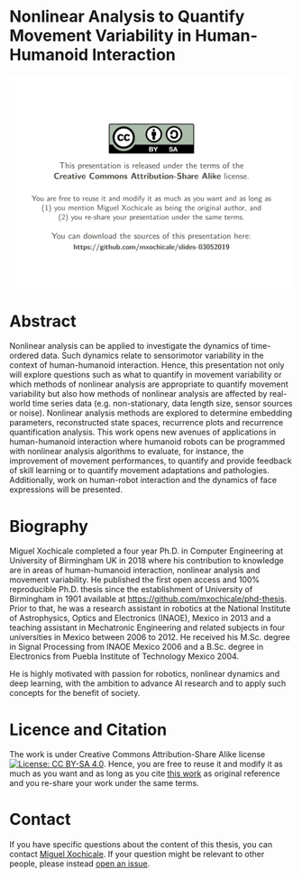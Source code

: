 # Nonlinear Analysis to Quantify Movement Variability in Human-Humanoid Interaction
[![slides](/slides/gif-slides/slides.gif)](/slides/slides-03062019.pdf)

# Abstract
Nonlinear analysis can be applied to investigate the dynamics 
of time-ordered data. Such dynamics relate to sensorimotor 
variability in the context of human-humanoid interaction.
Hence, this presentation not only will explore questions such as 
what to quantify in movement variability or which methods of 
nonlinear analysis are appropriate to quantify movement variability 
but also how methods of nonlinear analysis are affected 
by real-world time series data (e.g. non-stationary, data length size, 
sensor sources or noise).
Nonlinear analysis methods are explored to determine 
embedding parameters, reconstructed state spaces, recurrence plots and 
recurrence quantification analysis. 
This work opens new avenues of applications in human-humanoid interaction
where humanoid robots can be programmed with nonlinear analysis algorithms 
to evaluate, for instance, the improvement of movement performances,
to quantify and provide feedback of skill learning
or to quantify movement adaptations and pathologies.
Additionally, work on human-robot interaction and 
the dynamics of face expressions will be presented.

# Biography
Miguel Xochicale completed a four year Ph.D. in Computer Engineering
at University of Birmingham UK in 2018 where his contribution to knowledge 
are in areas of human-humanoid interaction, nonlinear analysis and movement variability.
He published the first open access and 100% reproducible Ph.D. thesis
since the establishment of University of Birmingham in 1901 
available at https://github.com/mxochicale/phd-thesis.
Prior to that, he was a research assistant in robotics 
at the National Institute of Astrophysics, Optics and Electronics (INAOE), 
Mexico in 2013
and a teaching assistant in Mechatronic Engineering and related subjects
in four universities in Mexico between 2006 to 2012.
He received his M.Sc. degree in Signal Processing from 
INAOE Mexico 2006
and a B.Sc. degree in Electronics from 
Puebla Institute of Technology Mexico 2004.

He is highly motivated with passion for robotics, nonlinear dynamics and 
deep learning, with the ambition to advance AI research and 
to apply such concepts for the benefit of society.


# Licence and Citation
The work is under Creative Commons Attribution-Share Alike license [![License: CC BY-SA 4.0](https://licensebuttons.net/l/by-sa/4.0/80x15.png)](https://creativecommons.org/licenses/by-sa/4.0/).
Hence, you are free to reuse it and modify it as much as you want
and as long as you cite [this work](https://github.com/mxochicale/slides-03052019) 
as original reference and you re-share your work under the same terms.

# Contact 
If you have specific questions about the content of this thesis, you can contact 
[Miguel Xochicale](mailto:perez.xochicale@gmail.com?subject="[slides-03052019]"). 
If your question might be relevant to other people, please instead 
[open an issue](https://github.com/mxochicale/slides-03052019/issues).

